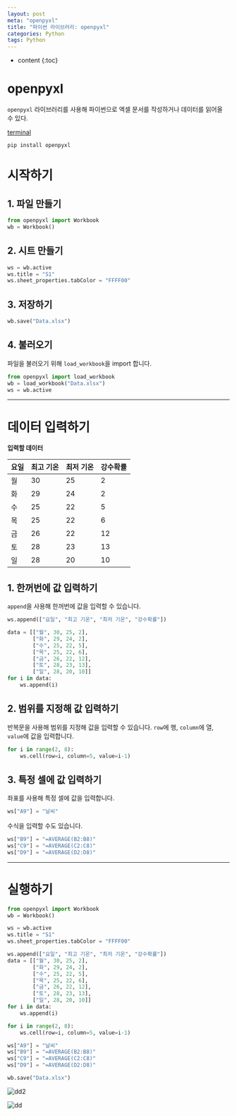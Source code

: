 ```yaml
---
layout: post
meta: "openpyxl"
title: "파이썬 라이브러리: openpyxl"
categories: Python
tags: Python
---
```




* content
{:toc}
# openpyxl

`openpyxl` 라이브러리를 사용해 파이썬으로 엑셀 문서를 작성하거나 데이터를 읽어올 수 있다.

<u>terminal</u>

```
pip install openpyxl
```

# 시작하기

## 1. 파일 만들기

```python
from openpyxl import Workbook
wb = Workbook()
```



## 2. 시트 만들기

```python
ws = wb.active
ws.title = "S1"
ws.sheet_properties.tabColor = "FFFF00"
```



## 3. 저장하기

```python
wb.save("Data.xlsx")
```



## 4. 불러오기

파일을 불러오기 위해 `load_workbook`을 import 합니다.

```python
from openpyxl import load_workbook
wb = load_workbook("Data.xlsx")
ws = wb.active
```

---

# 데이터 입력하기

**입력할 데이터**

| 요일 | 최고 기온 | 최저 기온 | 강수확률 |
| ---- | --------- | :-------- | -------- |
| 월   | 30        | 25        | 2        |
| 화   | 29        | 24        | 2        |
| 수   | 25        | 22        | 5        |
| 목   | 25        | 22        | 6        |
| 금   | 26        | 22        | 12       |
| 토   | 28        | 23        | 13       |
| 일   | 28        | 20        | 10       |

## 1. 한꺼번에 값 입력하기

`append`을 사용해 한꺼번에 값을 입력할 수 있습니다.

```python
ws.append(["요일", "최고 기온", "최저 기온", "강수확률"])
```

```python
data = [["월", 30, 25, 2],
        ["화", 29, 24, 2],
        ["수", 25, 22, 5],
        ["목", 25, 22, 6],
        ["금", 26, 22, 12],
        ["토", 28, 23, 13],
        ["일", 28, 20, 10]]
for i in data:
    ws.append(i)
```



## 2. 범위를 지정해 값 입력하기

반복문을 사용해 범위를 지정해 값을 입력할 수 있습니다. `row`에 행, `column`에 열, `value`에 값을 입력합니다. 

```python
for i in range(2, 8):
    ws.cell(row=i, column=5, value=i-1)
```



## 3. 특정 셀에 값 입력하기

좌표를 사용해 특정 셀에 값을 입력합니다.

```python
ws["A9"] = "날씨"
```

수식을 입력할 수도 있습니다.

```python
ws["B9"] = "=AVERAGE(B2:B8)"
ws["C9"] = "=AVERAGE(C2:C8)"
ws["D9"] = "=AVERAGE(D2:D8)"
```

---

# 실행하기

```python
from openpyxl import Workbook
wb = Workbook()

ws = wb.active
ws.title = "S1"
ws.sheet_properties.tabColor = "FFFF00"

ws.append(["요일", "최고 기온", "최저 기온", "강수확률"])
data = [["월", 30, 25, 2],
		["화", 29, 24, 2],
		["수", 25, 22, 5],
		["목", 25, 22, 6],
		["금", 26, 22, 12],
		["토", 28, 23, 13],
		["일", 28, 20, 10]]
for i in data:
    ws.append(i)

for i in range(2, 8):
    ws.cell(row=i, column=5, value=i-1)

ws["A9"] = "날씨"
ws["B9"] = "=AVERAGE(B2:B8)"
ws["C9"] = "=AVERAGE(C2:C8)"
ws["D9"] = "=AVERAGE(D2:D8)"

wb.save("Data.xlsx")
```

![dd2](https://user-images.githubusercontent.com/83929217/135749878-87640f1d-bd36-46ac-8e23-a5b53b653f64.png)

![dd](https://user-images.githubusercontent.com/83929217/135749884-c1a8577d-4846-4700-ae17-dd0a48ae0104.png)

